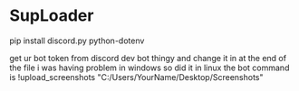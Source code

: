 # SupLoader
pip install discord.py python-dotenv


get ur bot token from discord dev bot thingy
and change it in at the end of the file
i was having problem in windows so did it in linux
the bot command is  !upload_screenshots "C:/Users/YourName/Desktop/Screenshots"
